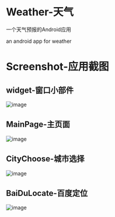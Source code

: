 # Weather-天气

一个天气预报的Android应用

an android app for weather

# Screenshot-应用截图
## widget-窗口小部件
![image](https://github.com/ryzheng/Weather/blob/master/img/s1.png)
## MainPage-主页面
![image](https://github.com/ryzheng/Weather/blob/master/img/s2.png)
## CityChoose-城市选择
![image](https://github.com/ryzheng/Weather/blob/master/img/s3.png)
## BaiDuLocate-百度定位
![image](https://github.com/ryzheng/Weather/blob/master/img/s4.png)
